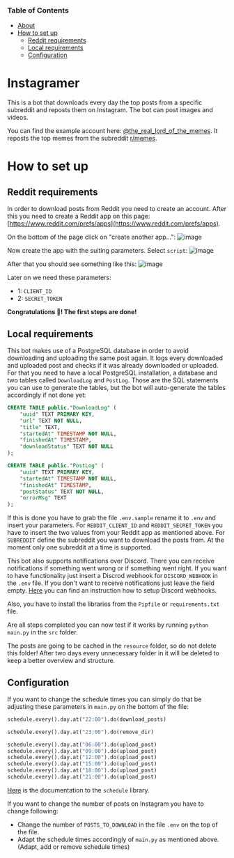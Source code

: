 ### Table of Contents
- [About](#instagramer)
- [How to set up](#how-to-set-up)
  * [Reddit requirements](#reddit-requirements)
  * [Local requirements](#local-requirements)
  * [Configuration](#configuration)

# Instagramer

This is a bot that downloads every day the top posts from a specific subreddit and reposts them on Instagram.
The bot can post images and videos.

You can find the example account here: [@the_real_lord_of_the_memes](https://www.instagram.com/the_real_lord_of_the_memes/?igshid=YmMyMTA2M2Y%3D).
It reposts the top memes from the subreddit [r/memes](https://www.reddit.com/r/memes).

# How to set up

## Reddit requirements

In order to download posts from Reddit you need to create an account. After this you need to create a Reddit app on this page: [https://www.reddit.com/prefs/apps](https://www.reddit.com/prefs/apps).

On the bottom of the page click on "create another app...":
![image](https://user-images.githubusercontent.com/80044581/179350207-67df4943-9567-4bde-b56b-ac149aa5b03e.png)

Now create the app with the suiting parameters. Select `script`:
![image](https://user-images.githubusercontent.com/80044581/179350513-9c782455-3606-4f9e-a040-9a32c97efba5.png)

After that you should see something like this:
![image](https://user-images.githubusercontent.com/80044581/179350629-39ddaed6-680d-4552-b328-0d2c89d93129.png)

Later on we need these parameters:
- 1: `CLIENT_ID`
- 2: `SECRET_TOKEN`


**Congratulations :tada:! The first steps are done!**

## Local requirements

This bot makes use of a PostgreSQL database in order to avoid downloading and uploading the same post again. It logs every downloaded and uploaded post and checks if it was already downloaded or uploaded.
For that you need to have a local PostgreSQL installation, a database and two tables called `DownloadLog` and `PostLog`. Those are the SQL statements you can use to generate the tables, but the bot will auto-generate the tables accordingly if not done yet:
```sql
CREATE TABLE public."DownloadLog" (
	"uuid" TEXT PRIMARY KEY,
	"url" TEXT NOT NULL,
	"title" TEXT,
	"startedAt" TIMESTAMP NOT NULL,
	"finishedAt" TIMESTAMP,
	"downloadStatus" TEXT NOT NULL
);
```

```sql
CREATE TABLE public."PostLog" (
	"uuid" TEXT PRIMARY KEY,
	"startedAt" TIMESTAMP NOT NULL,
	"finishedAt" TIMESTAMP,
	"postStatus" TEXT NOT NULL,
	"errorMsg" TEXT
);
```

If this is done you have to grab the file `.env.sample` rename it to `.env` and insert your parameters. For `REDDIT_CLIENT_ID` and `REDDIT_SECRET_TOKEN` you have to insert the two values from your Reddit app as mentioned above.
For `SUBREDDIT` define the subreddit you want to download the posts from. At the moment only one subreddit at a time is supported.

This bot also supports notifications over Discord. There you can receive notifications if something went wrong or if something went right. If you want to have functionality just insert a Discrod webhook for `DISCORD_WEBHOOK` in the `.env` file. If you don't want to receive notifications just leave the field empty. [Here](https://support.discord.com/hc/en-us/articles/228383668-Intro-to-Webhooks) you can find an instruction how to setup Discord webhooks.

Also, you have to install the libraries from the `Pipfile` or `requirements.txt` file.

Are all steps completed you can now test if it works by running `python main.py` in the `src` folder.

The posts are going to be cached in the `resource` folder, so do not delete this folder! After two days every unnecessary folder in it will be deleted to keep a better overview and structure.

## Configuration

If you want to change the schedule times you can simply do that be adjusting these parameters in `main.py` on the bottom of the file:
```python
schedule.every().day.at("22:00").do(download_posts)

schedule.every().day.at("23:00").do(remove_dir)

schedule.every().day.at("06:00").do(upload_post)
schedule.every().day.at("09:00").do(upload_post)
schedule.every().day.at("12:00").do(upload_post)
schedule.every().day.at("15:00").do(upload_post)
schedule.every().day.at("18:00").do(upload_post)
schedule.every().day.at("21:00").do(upload_post)
```
[Here](https://schedule.readthedocs.io/en/stable/) is the documentation to the `schedule` library.

If you want to change the number of posts on Instagram you have to change following:
- Change the number of `POSTS_TO_DOWNLOAD` in the file `.env` on the top of the file.
- Adapt the schedule times accordingly of `main.py` as mentioned above. (Adapt, add or remove schedule times)
